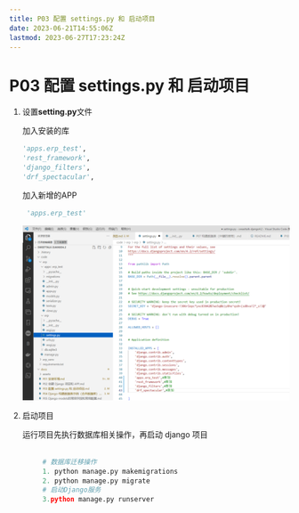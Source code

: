 ```yaml
---
title: P03 配置 settings.py 和 启动项目
date: 2023-06-21T14:55:06Z
lastmod: 2023-06-27T17:23:24Z
---
```


# P03 配置 settings.py 和 启动项目

1. 设置**setting.py**文件

    加入安装的库

    ```python
    'apps.erp_test',
    'rest_framework',
    'django_filters',
    'drf_spectacular',
   
    ```

    加入新增的APP

    ```python
     'apps.erp_test'
    ```


    ​![image](assets\2023-08-14_201211.png)​

2. 启动项目  

   运行项目先执行数据库相关操作，再启动 django 项目
   ```python
    
        # 数据库迁移操作
        1. ​python manage.py makemigrations​​​​
        2. ​python manage.py migrate
        # 启动Django服务
        3.python manage.py runserver


